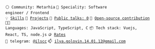 
<code>⚪ Community: Metarhia</code>
<code>👷 Speciality: Software engineer / Frontend</code><br>
<code>💡 [Skills](SKILLS.md)</code>
<code>🧻 [Projects](PROJECTS.md)</code>
<code>📢 [Public talks: 0](TALKS.md)</code>
<code>👀 [Open-source contribution](CONTRIBUTION.md)</code><br>
<code>🧑‍💻 Languages: JavaScript, TypeScript, C</code>
<code>📦 Tech stack: Vuejs, React, TS, node.js</code>
<code>🪙 [Rates](RATES.md)</code><br>
<code>💬 telegram: [@ilscc](https://telegram.me/ilscc)</code>
<code>📫 [ilya.golovin.14.01.12@gmail.com](mailto:ilya.golovin.14.01.12@gmail.com)</code>
